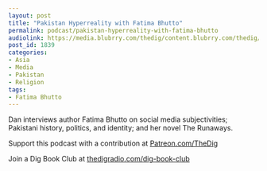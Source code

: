```yaml
---
layout: post
title: "Pakistan Hyperreality with Fatima Bhutto"
permalink: podcast/pakistan-hyperreality-with-fatima-bhutto
audiolink: https://media.blubrry.com/thedig/content.blubrry.com/thedig/The_Dig-EP_290-Bhutto.mp3
post_id: 1839
categories: 
- Asia
- Media
- Pakistan
- Religion
tags: 
- Fatima Bhutto
---
```


Dan interviews author Fatima Bhutto on social media subjectivities; Pakistani history, politics, and identity; and her novel 
The Runaways.

Support this podcast with a contribution at 
[Patreon.com/TheDig](https://Patreon.com/TheDig)

Join a Dig Book Club at 
[thedigradio.com/dig-book-club](https://thedigradio.com/dig-book-club)